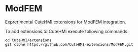 # ModFEM
Exprerimental CuteHMI extensions for ModFEM integration. 

To add extensions to CuteHMI execute following commands.

```
cd CuteHMI/extensions
git clone https://github.com/CuteHMI-extensions/ModFEM.git
```
